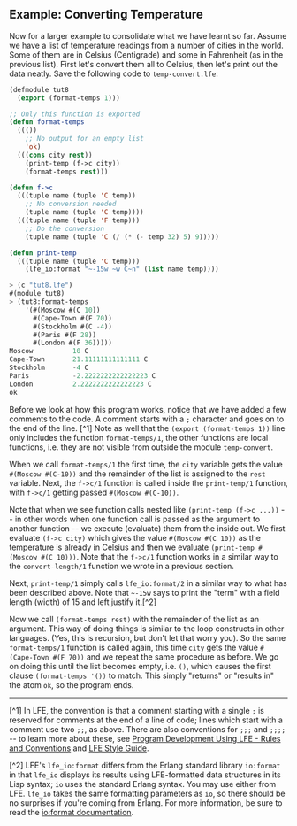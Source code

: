## Example: Converting Temperature

Now for a larger example to consolidate what we have learnt so far. Assume we have a list of temperature readings from a number of cities in the world. Some of them are in Celsius (Centigrade) and some in Fahrenheit (as in the previous list). First let's convert them all to Celsius, then let's print out the data neatly. Save the following code to ``temp-convert.lfe``:

```lisp
(defmodule tut8
  (export (format-temps 1)))

;; Only this function is exported
(defun format-temps
  ((())
    ;; No output for an empty list
    'ok)
  (((cons city rest))
    (print-temp (f->c city))
    (format-temps rest)))

(defun f->c
  (((tuple name (tuple 'C temp))
    ;; No conversion needed
    (tuple name (tuple 'C temp))))
  (((tuple name (tuple 'F temp)))
    ;; Do the conversion
    (tuple name (tuple 'C (/ (* (- temp 32) 5) 9)))))

(defun print-temp
  (((tuple name (tuple 'C temp)))
    (lfe_io:format "~-15w ~w C~n" (list name temp))))
```

```lisp
> (c "tut8.lfe")
#(module tut8)
> (tut8:format-temps
    '(#(Moscow #(C 10))
      #(Cape-Town #(F 70))
      #(Stockholm #(C -4))
      #(Paris #(F 28))
      #(London #(F 36)))))
Moscow          10 C
Cape-Town       21.11111111111111 C
Stockholm       -4 C
Paris           -2.2222222222222223 C
London          2.2222222222222223 C
ok
```

Before we look at how this program works, notice that we have added a few comments to the code. A comment starts with a ``;`` character and goes on to the end of the line. [^1] Note as well that the ``(export (format-temps 1))`` line only includes the function ``format-temps/1``, the other functions are local functions, i.e. they are not visible from outside the module ``temp-convert``.

When we call ``format-temps/1`` the first time, the ``city`` variable gets the value ``#(Moscow #(C-10))`` and the remainder of the list is assigned to the ``rest`` variable. Next, the ``f->c/1`` function is called inside the ``print-temp/1`` function, with ``f->c/1`` getting passed ``#(Moscow #(C-10))``.

Note that when we see function calls nested like ``(print-temp (f->c ...))`` -- in other words when one function call is passed as the argument to another function -- we execute (evaluate) them from the inside out. We first evaluate ``(f->c city)`` which gives the value ``#(Moscow #(C 10))`` as the temperature is already in Celsius and then we evaluate ``(print-temp #(Moscow #(C 10)))``. Note that the ``f->c/1`` function  works in a similar way to the ``convert-length/1`` function we wrote in a previous section.

Next, ``print-temp/1`` simply calls ``lfe_io:format/2`` in a similar way to what has been described above. Note that ``~-15w`` says to print the "term" with a field length (width) of 15 and left justify it.[^2]

Now we call ``(format-temps rest)`` with the remainder of the list as an argument. This way of doing things is similar to the loop constructs in other languages. (Yes, this is recursion, but don't let that worry you). So the same ``format-temps/1`` function is called again, this time ``city`` gets the value ``#(Cape-Town #(F 70))`` and we repeat the same procedure as before. We go on doing this until the list becomes empty, i.e. ``()``, which causes the first clause ``(format-temps '())`` to match. This simply "returns" or "results in" the atom ``ok``, so the program ends.

----

[^1] In LFE, the convention is that a comment starting with a single ``;`` is reserved for comments at the end of a line of code; lines which start with a comment use two ``;;``, as above. There are also conventions for ``;;;`` and ``;;;;`` -- to learn more about these, see [Program Development Using LFE - Rules and Conventions](http://docs.lfe.io/prog-rules/1.html) and [LFE Style Guide](http://docs.lfe.io/style-guide/1.html). 

[^2] LFE's ``lfe_io:format`` differs from the Erlang standard library ``io:format`` in that ``lfe_io`` displays its results using LFE-formatted data structures in its Lisp syntax; ``io`` uses the standard Erlang syntax. You may use either from LFE. ``lfe_io`` takes the same formatting parameters as ``io``, so there should be no surprises if you're coming from Erlang. For more information, be sure to read the [io:format documentation](http://www.erlang.org/doc/man/io.html#fwrite-1).